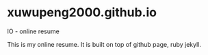 # xuwupeng2000.github.io
IO - online resume

This is my online resume.
It is built on top of github page, ruby jekyll.
